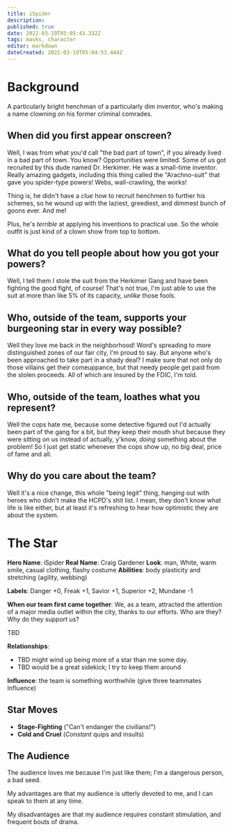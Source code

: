```yaml
---
title: iSpider
description: 
published: true
date: 2022-03-19T05:05:43.332Z
tags: masks, character
editor: markdown
dateCreated: 2022-03-19T05:04:53.444Z
---
```


# Background
A particularly bright henchman of a particularly dim inventor, who's making a name clowning on his former criminal comrades.

## When did you first appear onscreen?
Well, I was from what you'd call "the bad part of town", if you already lived in a bad part of town. You know? Opportunities were limited. Some of us got recruited by this dude named Dr. Herkimer. He was a small-time inventor. Really amazing gadgets, including this thing called the "Arachno-suit" that gave you spider-type powers! Webs, wall-crawling, the works!

Thing is, he didn't have a _clue_ how to recruit henchmen to further his schemes, so he wound up with the laziest, greediest, and dimmest bunch of goons ever. And me!

Plus, he's _terrible_ at applying his inventions to practical use. So the whole outfit is just kind of a clown show from top to bottom.

## What do you tell people about how you got your powers?
Well, I tell them I stole the suit from the Herkimer Gang and have been fighting the good fight, of course! That's not true, I'm just able to use the suit at more than like 5% of its capacity, _unlike_ those fools.

## Who, outside of the team, supports your burgeoning star in every way possible?
Well they love me back in the neighborhood! Word's spreading to more distinguished zones of our fair city, I'm proud to say. But anyone who's been approached to take part in a shady deal? I make sure that not only do those villains get their comeuppance, but that needy people get paid from the stolen proceeds. All of which are insured by the FDIC, I'm told.

## Who, outside of the team, loathes what you represent?
Well the cops hate me, because some detective figured out I'd actually been part of the gang for a bit, but they keep their mouth shut because they were sitting on us instead of actually, y'know, _doing_ something about the problem! So I just get static whenever the cops show up, no big deal, price of fame and all.

## Why do you care about the team?
Well it's a nice change, this whole "being legit" thing, hanging out with heroes who didn't make the HCPD's shit list. I mean, they don't know what life is like either, but at least it's refreshing to hear how optimistic they are about the system.

# The Star
**Hero Name**: iSpider
**Real Name**: Craig Gardener
**Look**: man, White, warm smile, casual clothing, flashy costume
**Abilities**: body plasticity and stretching (agility, webbing)

**Labels**: Danger +0, Freak +1, Savior +1, Superior +2, Mundane -1

**When our team first came together**: We, as a team, attracted the attention of a major media outlet within the city, thanks to our efforts. Who are they? Why do they support us?

TBD

**Relationships**:
- TBD might wind up being more of a star than me some day.
- TBD would be a great sidekick; I try to keep them around

**Influence**: the team is something worthwhile (give three teammates Influence)

## Star Moves

- **Stage-Fighting** ("Can't endanger the civilians!")
- **Cold and Cruel** (_Constant_ quips and insults)

## The Audience

The audience loves me because I'm just like them; I'm a dangerous person, a bad seed.

My advantages are that my audience is utterly devoted to me, and I can speak to them at any time.

My disadvantages are that my audience requires constant stimulation, and frequent bouts of drama.
